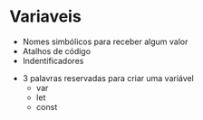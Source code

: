 # Variaveis

- Nomes simbólicos para receber algum valor
- Atalhos de código
- Indentificadores

* 3 palavras reservadas para criar uma variável
  - var
  - let
  - const

